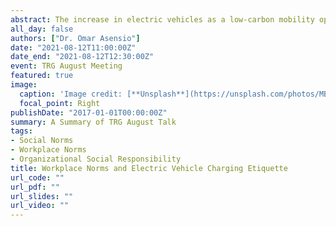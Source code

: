 ```yaml
---
abstract: The increase in electric vehicles as a low-carbon mobility option has driven interest from many workplaces and local governments to offer charging services for employees, customers and visitors. However, the lack of incentives to limit over-consumption in shared charging resources has led to congestion issues. In this paper, we use high-frequency data to study two deterrence mechanisms implemented at one of the largest workplace charging programs in the United States. We study both price and nonprice interventions that encourage adoption of workplace norms and charging etiquette for resource sharing in charging stations. To study these mechanisms, we use a dynamic regression discontinuity design to separately identify treatment effects with digital platform data. Our findings provide new evidence that group norms can play an important role in driving behavioral compliance when setting EV access policies. We also find that workplace norms are complements to dynamic pricing policies. We discuss the implications of this data discovery for the effective management of common pool resources in the context of workplace charging and space-constrained environments. This article met the requirements for a gold-gold JIE data openness badge described at [http://jie.click/badges](http://jie.click/badges)
all_day: false
authors: ["Dr. Omar Asensio"]
date: "2021-08-12T11:00:00Z"
date_end: "2021-08-12T12:30:00Z"
event: TRG August Meeting
featured: true
image:
  caption: 'Image credit: [**Unsplash**](https://unsplash.com/photos/MBW3F1jEhh0)'
  focal_point: Right
publishDate: "2017-01-01T00:00:00Z"
summary: A Summary of TRG August Talk
tags:
- Social Norms
- Workplace Norms
- Organizational Social Responsibility
title: Workplace Norms and Electric Vehicle Charging Etiquette
url_code: ""
url_pdf: ""
url_slides: ""
url_video: ""
---
```



